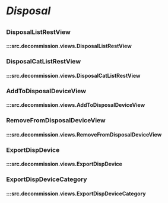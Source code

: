 # ***Disposal***

##

### DisposalListRestView
#### :::src.decommission.views.DisposalListRestView

### DisposalCatListRestView
#### :::src.decommission.views.DisposalCatListRestView

### AddToDisposalDeviceView
#### :::src.decommission.views.AddToDisposalDeviceView

### RemoveFromDisposalDeviceView
#### :::src.decommission.views.RemoveFromDisposalDeviceView

### ExportDispDevice
#### :::src.decommission.views.ExportDispDevice

### ExportDispDeviceCategory
#### :::src.decommission.views.ExportDispDeviceCategory

